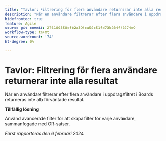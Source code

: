 ```yaml
---
title: "Tavlor: Filtrering för flera användare returnerar inte alla resultat"
description: "När en användare filtrerar efter flera användare i uppdragsfilter på ritytor returneras inte alla förväntade resultat."
hidefromtoc: true
feature: Agile
source-git-commit: 276180358efb2a394ca58c51fd73b834f48874e9
workflow-type: tm+mt
source-wordcount: '74'
ht-degree: 0%

---
```



# Tavlor: Filtrering för flera användare returnerar inte alla resultat

När en användare filtrerar efter flera användare i uppdragsfiltret i Boards returneras inte alla förväntade resultat.

**Tillfällig lösning**

Använd avancerade filter för att skapa filter för varje användare, sammanfogade med OR-satser.

_Först rapporterad den 6 februari 2024._

